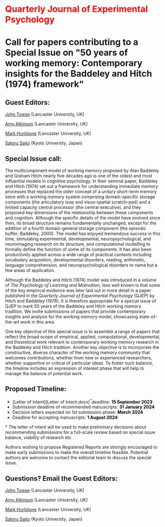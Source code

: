 # <span style="color: red">Quarterly Journal of Experimental Psychology</span> 

# Call for papers contributing to a Special Issue on "50 years of working memory: Contemporary insights for the Baddeley and Hitch (1974) framework" 

## Guest Editors:  
[John Towse](<https://orcid.org/0000-0003-1183-5508>) (Lancaster University, UK) 

[Amy Atkinson](<https://orcid.org/000-0001-9536-6950>) (Lancaster University, UK)

[Mark Hurlstone](<https://orcid.org/0000-0001-9920-6284>) (Lancaster University, UK) 

[Satoru Saito](<https://orcid.org/0000-0002-0403-3606>) (Kyoto University, Japan) 

## Special Issue call:  
The multicomponent model of working memory proposed by Alan Baddeley and Graham Hitch nearly five decades ago is one of the oldest and most influential models in cognitive psychology. In their seminal paper, Baddeley and Hitch (1974) set out a framework for understanding immediate memory processes that replaced the older concept of a unitary short-term memory store with a working memory system comprising domain-specific storage components (the articulatory loop and visuo-spatial scratch-pad) and a limited capacity central processor (the central executive), and they proposed key dimensions of the relationship between these components and cognition. Although the specific details of the model have evolved since then, its broad structure remains fundamentally unchanged, except for the addition of a fourth domain-general storage component (the episodic buffer; Baddeley, 2000). The model has enjoyed tremendous success in this time, stimulating experimental, developmental, neuropsychological, and neuroimaging research on its structure, and computational modelling to formally define the function of some of its components. It has also been productively applied across a wide range of practical contexts including vocabulary acquisition, developmental disorders, reading, arithmetic, language comprehension, and neuropsychological disorders to name but a few areas of application. 

Although the Baddeley and Hitch (1974) model was introduced in a volume of *The Psychology of Learning and Motivation*, less well known is that some of the key empirical evidence was later laid out in more detail in a paper published in the *Quarterly Journal of Experimental Psychology* (QJEP) by Hitch and Baddeley (1976). It is therefore appropriate for a special issue of QJEP to mark 50 years of the Baddeley and Hitch working memory tradition. We invite submissions of papers that provide contemporary insights and analysis for the working memory model, showcasing state-of-the-art work in this area. 

One key objective of this special issue is to assemble a range of papers that reflect the broad scope of empirical, applied, computational, developmental, and theoretical work relevant to contemporary working memory research in the Baddeley and Hitch tradition. Another key objective is to incorporate the constructive, diverse character of the working memory community that welcomes contributions, whether from new or experienced researchers, whether supportive or critical of particular ideas. To foster such balance, the timeline includes an expression of interest phase that will help to manage the balance of potential work. 

## Proposed Timeline:  
*	[Letter of intent](Letter of Intent.docx)<sup>*</sup>deadline: <span style="color: black">**15 September 2023**</span> 
*	Submission deadline of recommended manuscripts: <span style="color: black">**31 January 2024**</span> 
*	Decision letters expected on 1st submission phase: <span style="color: black">**March 2024**</span> 
*	Deadline for accepting manuscripts: <span style="color: black">**1 August 2024**</span> 
  
\* The letter of intent will be used to make preliminary decisions about recommending submissions for a full-scale review based on special issue balance, viability of research etc. 
  
Authors wishing to propose Registered Reports are strongly encouraged to make early submissions to make the overall timeline feasible. Potential authors are welcome to contact the editorial team to discuss the special issue. 

## Questions? Email the Guest Editors: 
[John Towse](mailto:j.towse@lancaster.ac.uk) (Lancaster University, UK)  

[Amy Atkinson](mailto:amy.atkinson@lancaster.ac.uk) (Lancaster University, UK) 

[Mark Hurlstone](mailto:m.hurlstone@lancaster.ac.uk) (Lancaster University, UK) 

[Satoru Saito](mailto:saito.satoru.2z@kyoto-u.ac.jp) (Kyoto University, Japan)



